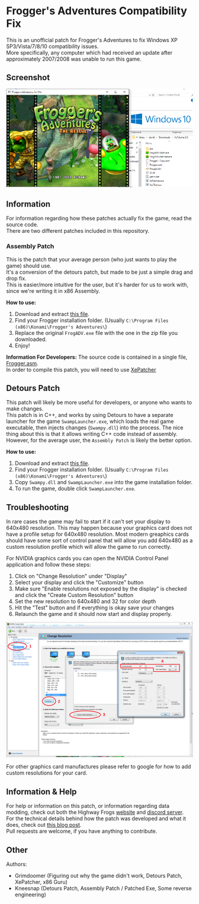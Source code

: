 # Frogger's Adventures Compatibility Fix
This is an unofficial patch for Frogger's Adventures to fix Windows XP SP3/Vista/7/8/10 compatibility issues.  
More specifically, any computer which had received an update after approximately 2007/2008 was unable to run this game.  

## Screenshot
![](/_repo/screenshot.png)

## Information
For information regarding how these patches actually fix the game, read the source code.  
There are two different patches included in this repository.  
 
### Assembly Patch  
This is the patch that your average person (who just wants to play the game) should use.  
It's a conversion of the detours patch, but made to be just a simple drag and drop fix.  
This is easier/more intuitive for the user, but it's harder for us to work with, since we're writing it in x86 Assembly.  

**How to use:**  
1. Download and extract [this file](https://github.com/grimdoomer/FroggersAdventuresCompatFix/releases/download/1.0.1/Frogger.s.Adventures.Patch.v1.0.1.zip).  
2. Find your Frogger installation folder. (Usually `C:\Program Files (x86)\Konami\Frogger's Adventures\`)  
3. Replace the original `FrogADV.exe` file with the one in the zip file you downloaded.  
4. Enjoy!

**Information For Developers:**
The source code is contained in a single file, [Frogger.asm](https://github.com/grimdoomer/FroggersAdventuresCompatFix/blob/master/Frogger.asm).  
In order to compile this patch, you will need to use [XePatcher](https://web.archive.org/web/20200813054545/http://icode4.coffee/files/XePatcher_2.7.zip)

## Detours Patch   
This patch will likely be more useful for developers, or anyone who wants to make changes.  
This patch is in C++, and works by using Detours to have a separate launcher for the game `SwampLauncher.exe`, which loads the real game executable, then injects changes (`Swampy.dll`) into the process. The nice thing about this is that it allows writing C++ code instead of assembly.  
However, for the average user, the `Assembly Patch` is likely the better option.  

**How to use:**
1. Download and extract [this file](https://github.com/grimdoomer/FroggersAdventuresCompatFix/releases/download/1.0.1/Frogger.s.Adventures.Patch.v1.0.1.zip).  
2. Find your Frogger installation folder. (Usually `C:\Program Files (x86)\Konami\Frogger's Adventures\`)  
3. Copy `Swampy.dll` and `SwampLauncher.exe` into the game installation folder.  
4. To run the game, double click `SwampLauncher.exe`.  

## Troubleshooting
In rare cases the game may fail to start if it can't set your display to 640x480 resolution. This may happen because your graphics card does not have a profile setup for 640x480 resolution. Most modern greaphics cards should have some sort of control panel that will allow you add 640x480 as a custom resolution profile which will allow the game to run correctly.

For NVIDIA graphics cards you can open the NVIDIA Control Panel application and follow these steps:
1. Click on "Change Resolution" under "Display"
2. Select your display and click the "Customize" button
3. Make sure "Enable resolutions not exposed by the display" is checked and click the "Create Custom Resolution" button
4. Set the new resolution to 640x480 and 32 for color depth
5. Hit the "Test" button and if everything is okay save your changes
6. Relaunch the game and it should now start and display properly.  

![](/_repo/resolution.png)

For other graphics card manufactures please refer to google for how to add custom resolutions for your card.

## Information & Help
For help or information on this patch, or information regarding data modding, check out both the Highway Frogs [website](http://highwayfrogs.net/) and [discord server](http://discord.gg/GSNCbCN).  
For the technical details behind how the patch was developed and what it does, check out [this blog post](https://icode4.coffee/?p=224).  
Pull requests are welcome, if you have anything to contribute.  

## Other
Authors:
 - Grimdoomer (Figuring out why the game didn't work, Detours Patch, XePatcher, x86 Guru)
 - Kneesnap (Detours Patch, Assembly Patch / Patched Exe, Some reverse engineering)
